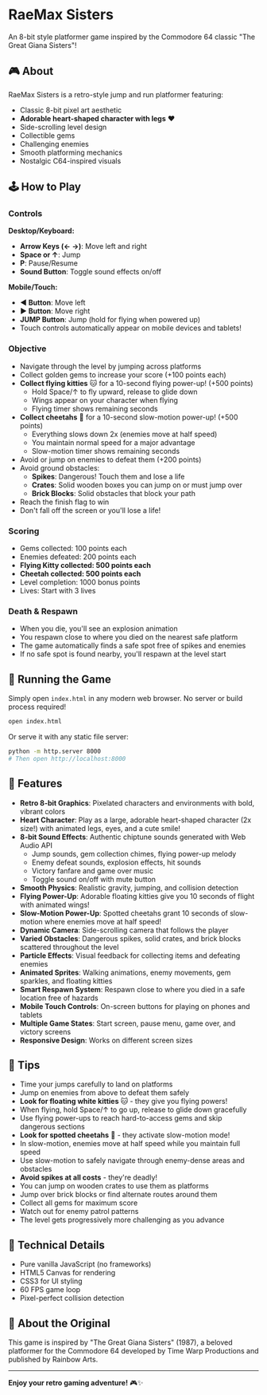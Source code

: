 # RaeMax Sisters

An 8-bit style platformer game inspired by the Commodore 64 classic "The Great Giana Sisters"!

## 🎮 About

RaeMax Sisters is a retro-style jump and run platformer featuring:
- Classic 8-bit pixel art aesthetic
- **Adorable heart-shaped character with legs** ❤️
- Side-scrolling level design
- Collectible gems
- Challenging enemies
- Smooth platforming mechanics
- Nostalgic C64-inspired visuals

## 🕹️ How to Play

### Controls

**Desktop/Keyboard:**
- **Arrow Keys (← →)**: Move left and right
- **Space or ↑**: Jump
- **P**: Pause/Resume
- **Sound Button**: Toggle sound effects on/off

**Mobile/Touch:**
- **◀ Button**: Move left
- **▶ Button**: Move right
- **JUMP Button**: Jump (hold for flying when powered up)
- Touch controls automatically appear on mobile devices and tablets!

### Objective
- Navigate through the level by jumping across platforms
- Collect golden gems to increase your score (+100 points each)
- **Collect flying kitties** 🐱 for a 10-second flying power-up! (+500 points)
  - Hold Space/↑ to fly upward, release to glide down
  - Wings appear on your character when flying
  - Flying timer shows remaining seconds
- **Collect cheetahs** 🐆 for a 10-second slow-motion power-up! (+500 points)
  - Everything slows down 2x (enemies move at half speed)
  - You maintain normal speed for a major advantage
  - Slow-motion timer shows remaining seconds
- Avoid or jump on enemies to defeat them (+200 points)
- Avoid ground obstacles:
  - **Spikes**: Dangerous! Touch them and lose a life
  - **Crates**: Solid wooden boxes you can jump on or must jump over
  - **Brick Blocks**: Solid obstacles that block your path
- Reach the finish flag to win
- Don't fall off the screen or you'll lose a life!

### Scoring
- Gems collected: 100 points each
- Enemies defeated: 200 points each
- **Flying Kitty collected: 500 points each**
- **Cheetah collected: 500 points each**
- Level completion: 1000 bonus points
- Lives: Start with 3 lives

### Death & Respawn
- When you die, you'll see an explosion animation
- You respawn close to where you died on the nearest safe platform
- The game automatically finds a safe spot free of spikes and enemies
- If no safe spot is found nearby, you'll respawn at the level start

## 🚀 Running the Game

Simply open `index.html` in any modern web browser. No server or build process required!

```bash
open index.html
```

Or serve it with any static file server:

```bash
python -m http.server 8000
# Then open http://localhost:8000
```

## 🎨 Features

- **Retro 8-bit Graphics**: Pixelated characters and environments with bold, vibrant colors
- **Heart Character**: Play as a large, adorable heart-shaped character (2x size!) with animated legs, eyes, and a cute smile!
- **8-bit Sound Effects**: Authentic chiptune sounds generated with Web Audio API
  - Jump sounds, gem collection chimes, flying power-up melody
  - Enemy defeat sounds, explosion effects, hit sounds
  - Victory fanfare and game over music
  - Toggle sound on/off with mute button
- **Smooth Physics**: Realistic gravity, jumping, and collision detection
- **Flying Power-Up**: Adorable floating kitties give you 10 seconds of flight with animated wings!
- **Slow-Motion Power-Up**: Spotted cheetahs grant 10 seconds of slow-motion where enemies move at half speed!
- **Dynamic Camera**: Side-scrolling camera that follows the player
- **Varied Obstacles**: Dangerous spikes, solid crates, and brick blocks scattered throughout the level
- **Particle Effects**: Visual feedback for collecting items and defeating enemies
- **Animated Sprites**: Walking animations, enemy movements, gem sparkles, and floating kitties
- **Smart Respawn System**: Respawn close to where you died in a safe location free of hazards
- **Mobile Touch Controls**: On-screen buttons for playing on phones and tablets
- **Multiple Game States**: Start screen, pause menu, game over, and victory screens
- **Responsive Design**: Works on different screen sizes

## 🎯 Tips

- Time your jumps carefully to land on platforms
- Jump on enemies from above to defeat them safely
- **Look for floating white kitties** 🐱 - they give you flying powers!
- When flying, hold Space/↑ to go up, release to glide down gracefully
- Use flying power-ups to reach hard-to-access gems and skip dangerous sections
- **Look for spotted cheetahs** 🐆 - they activate slow-motion mode!
- In slow-motion, enemies move at half speed while you maintain full speed
- Use slow-motion to safely navigate through enemy-dense areas and obstacles
- **Avoid spikes at all costs** - they're deadly!
- You can jump on wooden crates to use them as platforms
- Jump over brick blocks or find alternate routes around them
- Collect all gems for maximum score
- Watch out for enemy patrol patterns
- The level gets progressively more challenging as you advance

## 📝 Technical Details

- Pure vanilla JavaScript (no frameworks)
- HTML5 Canvas for rendering
- CSS3 for UI styling
- 60 FPS game loop
- Pixel-perfect collision detection

## 🎵 About the Original

This game is inspired by "The Great Giana Sisters" (1987), a beloved platformer for the Commodore 64 developed by Time Warp Productions and published by Rainbow Arts.

---

**Enjoy your retro gaming adventure!** 🎮✨

